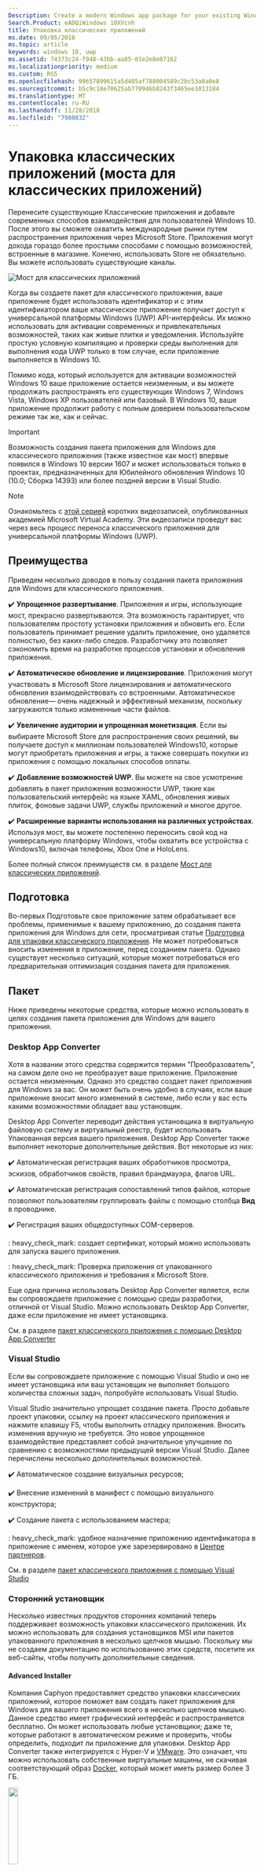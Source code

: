 ```yaml
---
Description: Create a modern Windows app package for your existing Windows Forms, WPF, or Win32 app or game. Add modern experiences for Windows 10 users and simplify deployment and monetization.
Search.Product: eADQiWindows 10XVcnh
title: Упаковка классических приложений
ms.date: 09/05/2018
ms.topic: article
keywords: windows 10, uwp
ms.assetid: 74373c24-f948-43bb-aa85-01e2e8e87162
ms.localizationpriority: medium
ms.custom: RS5
ms.openlocfilehash: 99657899615a5d485af788004589c2bc53a0a0e8
ms.sourcegitcommit: b5c9c18e70625ab770946b8243f3465ee1013184
ms.translationtype: MT
ms.contentlocale: ru-RU
ms.lasthandoff: 11/28/2018
ms.locfileid: "7980832"
---
```

# <a name="package-desktop-applications-desktop-bridge"></a>Упаковка классических приложений (моста для классических приложений)

Перенесите существующие Классические приложения и добавьте современных способов взаимодействия для пользователей Windows 10. После этого вы сможете охватить международные рынки путем распространения приложения через Microsoft Store. Приложения могут дохода гораздо более простыми способами с помощью возможностей, встроенные в магазине. Конечно, использовать Store не обязательно. Вы можете использовать существующие каналы.

![Мост для классических приложений](images/desktop-to-uwp/desktop-bridge-4.png)

Когда вы создаете пакет для классического приложения, ваше приложение будет использовать идентификатор и с этим идентификатором ваше классическое приложение получает доступ к универсальной платформы Windows (UWP) API-интерфейсы. Их можно использовать для активации современных и привлекательных возможностей, таких как живые плитки и уведомления.  Используйте простую условную компиляцию и проверки среды выполнения для выполнения кода UWP только в том случае, если приложение выполняется в Windows 10.

Помимо кода, который используется для активации возможностей Windows 10 ваше приложение остается неизменным, и вы можете продолжать распространять его существующих Windows 7, Windows Vista, Windows XP пользователей или базовый. В Windows 10, ваше приложение продолжит работу с полным доверием пользовательском режиме так же, как и сейчас.

>[!IMPORTANT]
>Возможность создания пакета приложения для Windows для классического приложения (также известное как мост) впервые появился в Windows 10 версии 1607 и может использоваться только в проектах, предназначенных для Юбилейного обновления Windows 10 (10.0; Сборка 14393) или более поздней версии в Visual Studio.

> [!NOTE]
> Ознакомьтесь с <a href="https://mva.microsoft.com/en-US/training-courses/developers-guide-to-the-desktop-bridge-17373?l=oZG0B1WhD_8406218965/">этой серией</a> коротких видеозаписей, опубликованных академией Microsoft Virtual Academy. Эти видеозаписи проведут вас через весь процесс переноса классического приложения для универсальной платформы Windows (UWP).

## <a name="benefits"></a>Преимущества

Приведем несколько доводов в пользу создания пакета приложения для Windows для классического приложения.

:heavy_check_mark: **Упрощенное развертывание**. Приложения и игры, использующие мост, прекрасно развертываются. Эта возможность гарантирует, что пользователям простоту установки приложения и обновить его. Если пользователь принимает решение удалить приложение, оно удаляется полностью, без каких-либо следов. Разработчику это позволяет сэкономить время на разработке процессов установки и обновления приложения.

:heavy_check_mark: **Автоматическое обновление и лицензирование**. Приложения могут участвовать в Microsoft Store лицензирования и автоматического обновления взаимодействовать со встроенными. Автоматическое обновление— очень надежный и эффективный механизм, поскольку загружаются только измененные части файлов.

:heavy_check_mark: **Увеличение аудитории и упрощенная монетизация**. Если вы выбираете Microsoft Store для распространения своих решений, вы получаете доступ к миллионам пользователей Windows10, которые могут приобретать приложения и игры, а также совершать покупки из приложения с помощью локальных способов оплаты.

:heavy_check_mark: **Добавление возможностей UWP**.  Вы можете на свое усмотрение добавлять в пакет приложения возможности UWP, такие как пользовательский интерфейс на языке XAML, обновления живых плиток, фоновые задачи UWP, службы приложений и многое другое.

:heavy_check_mark: **Расширенные варианты использования на различных устройствах**. Используя мост, вы можете постепенно переносить свой код на универсальную платформу Windows, чтобы охватить все устройства с Windows10, включая телефоны, Xbox One и HoloLens.

Более полный список преимуществ см. в разделе [Мост для классических приложений](https://developer.microsoft.com/windows/bridges/desktop).

## <a name="prepare"></a>Подготовка

Во-первых Подготовьте свое приложение затем обрабатывает все проблемы, применимые к вашему приложению, до создания пакета приложения для Windows для сети, просматривая статье [Подготовка для упаковки классического приложения](desktop-to-uwp-prepare.md). Не может потребоваться вносить изменения в приложение, перед созданием пакета. Однако существует несколько ситуаций, которые может потребоваться его предварительная оптимизация создания пакета для приложения.

<a id="convert" />

## <a name="package"></a>Пакет

Ниже приведены некоторые средства, которые можно использовать в целях создания пакета приложения для Windows для вашего приложения.

### <a name="desktop-app-converter"></a>Desktop App Converter

Хотя в названии этого средства содержится термин "Преобразователь", на самом деле оно не преобразует ваше приложение. Приложение остается неизменным. Однако это средство создает пакет приложения для Windows за вас. Он может быть очень удобно в случаях, если ваше приложение вносит много изменений в системе, либо если у вас есть какими возможностями обладает ваш установщик.

Desktop App Converter переводит действия установщика в виртуальную файловую систему и виртуальный реестр, будет использовать Упакованная версия вашего приложения. Desktop App Converter также выполняет некоторые дополнительные действия. Вот некоторые из них:

:heavy_check_mark: Автоматическая регистрация ваших обработчиков просмотра, эскизов, обработчиков свойств, правил брандмауэра, флагов URL.

:heavy_check_mark: Автоматическая регистрация сопоставлений типов файлов, которые позволяют пользователям группировать файлы с помощью столбца **Вид** в проводнике.

:heavy_check_mark: Регистрация ваших общедоступных COM-серверов.

: heavy_check_mark: создает сертификат, который можно использовать для запуска вашего приложения.

: heavy_check_mark: Проверка приложения от упакованного классического приложения и требования к Microsoft Store.

Еще одна причина использовать Desktop App Converter является, если вы сопровождаете приложение с помощью среды разработки, отличной от Visual Studio. Можно использовать Desktop App Converter, даже если приложение не имеет установщика.

См. в разделе [пакет классического приложения с помощью Desktop App Converter](desktop-to-uwp-run-desktop-app-converter.md)

### <a name="visual-studio"></a>Visual Studio

Если вы сопровождаете приложение с помощью Visual Studio и оно не имеет установщика или ваш установщик не выполняет большого количества сложных задач, попробуйте использовать Visual Studio.

Visual Studio значительно упрощает создание пакета. Просто добавьте проект упаковки, ссылку на проект классического приложения и нажмите клавишу F5, чтобы выполнить отладку приложения. Вносить изменения вручную не требуется. Это новое упрощенное взаимодействие представляет собой значительное улучшение по сравнению с возможностями предыдущей версии Visual Studio. Далее перечислены несколько дополнительных возможностей.

:heavy_check_mark: Автоматическое создание визуальных ресурсов;

:heavy_check_mark: Внесение изменений в манифест с помощью визуального конструктора;

:heavy_check_mark: Создание пакета с использованием мастера;

: heavy_check_mark: удобное назначение приложению идентификатора в приложение с именем, которое уже зарезервировано в [Центре партнеров](https://partner.microsoft.com/dashboard).

См. в разделе [пакет классического приложения с помощью Visual Studio](desktop-to-uwp-packaging-dot-net.md)

### <a name="third-party-installer"></a>Сторонний установщик

 Несколько известных продуктов сторонних компаний теперь поддерживает возможность упаковки классического приложения. Их можно использовать для создания установщиков MSI или пакетов упакованного приложения в несколько щелчков мышью. Поскольку мы не создаем документацию по использованию этих средств, посетите их веб-сайты, чтобы получить дополнительные сведения.

#### <a name="advanced-installer"></a>Advanced Installer

Компания Caphyon предоставляет средство упаковки классических приложений, которое поможет вам создать пакет приложения для Windows для вашего приложения всего в несколько щелчков мышью. Данное средство имеет графический интерфейс и распространяется бесплатно. Он может использовать любые установщики; даже те, которые работают в автоматическом режиме и проверить, чтобы определить, подходит ли приложение для упаковки.
Desktop App Converter также интегрируется с Hyper-V и [VMware](http://www.vmware.com/). Это означает, что можно использовать собственные виртуальные машины, не скачивая соответствующий образ [Docker](https://docs.docker.com/), который может иметь размер более 3 ГБ.

<img width="20%" src="images/desktop-to-uwp/Advanced_Installer_Vertical.png">

Вы можете использовать [Advanced Installer](http://www.advancedinstaller.com/) для создания MSI и [пакетов приложений для Windows](http://www.advancedinstaller.com/uwp-app-package.html) из существующих проектов. Advanced Installer также можно использовать для импорта пакетов приложений для Windows, которые созданы с помощью Desktop App Converter (Microsoft). После импорта их можно обслуживать с помощью визуальных средств, разработанных специально для приложений UWP.

Advanced Installer также предоставляет расширение для Visual Studio 2017 и 2015, которое можно использовать для [сборки и отладки приложений, перенесенных с помощью моста для классических приложений](http://www.advancedinstaller.com/debug-desktop-bridge-apps.html).

Краткий обзор см. в этом [видео](https://www.youtube.com/watch?v=cmLKgn04Vfg&feature=youtu.be).

> [!TIP]
> Ознакомьтесь с недавно выпущенным выпуском [Advanced Installer Express Edition](https://www.advancedinstaller.com/express-edition.html).

#### <a name="cloudhouse-compatibility-containers"></a>Контейнеры совместимости Cloudhouse

Для корпоративных клиентов, имеющих линейку бизнес-приложений, не совместимых с Windows 10 и Windows 10 S, контейнеры совместимости Cloudhouse обеспечивают возможность работы приложений для Windows XP и Windows 7 в Windows 10, а также позволяют преобразовать их для работы на универсальной платформе Windows (UWP) для доставки через Microsoft Store для бизнеса или Microsoft InTune без изменения исходного кода. Зарегистрируйтесь для получения [бесплатной пробной версии](http://www.cloudhouse.com/free-trial).

<img width="20%" src="images/desktop-to-uwp/cloudhouse-container-logo.png">

Cloudhouse предоставляет автоматический упаковщик для упаковки бизнес-приложений в [контейнеры совместимости](https://docs.cloudhouse.com/37613-overview/266723-compatibility-containers-for-applications) в той операционной системе, в которой они работают сейчас (например, Windows XP), и [готовят их для преобразования](https://docs.cloudhouse.com/37613-overview/266725-compatibility-containers-for-desktop-bridge?from_search=17883905) в UWP. Затем контейнер преобразовывается в новый формат пакета приложения для Windows путем интеграции со средством Desktop App Converter корпорации Microsoft.

Средство автоматической упаковки использует анализ во время выполнения и установку/захват, чтобы создать контейнер для приложения, включающий файлы приложения и реестра, среды выполнения, зависимости, а также механизм совместимости и перенаправления, который позволяет приложению работать в Windows 10. Контейнер обеспечивает изоляцию приложения и его сред выполнения, так что они не влияют и не конфликтуют с другими приложениями, работающими на устройстве пользователя.

Дополнительные сведения о способах доставки бизнес-приложений через Microsoft Store для бизнеса можно найти в нашем [Блоге по выпуску](http://www.cloudhouse.com/resources/release-solution-to-get-any-line-of-business-app-to-uwp).

#### <a name="firegiant"></a>FireGiant

[Расширение FireGiant Appx](https://www.firegiant.com/products/wix-expansion-pack/appx) позволяет создавать пакеты приложений для Windows и MSI-пакеты одновременно из того же исходного кода WiX. Каждый раз при построении вы можете выбрать Windows 10 с помощью пакета приложения для Windows и более ранних версиях Windows с помощью MSI.

<img width="20%" src="images/desktop-to-uwp/FG3rdPartyLogo.png">

Расширение FireGiant Appx использует статический анализ и интеллектуальную эмуляцию ваших проектов WiX для создания пакетов приложений для Windows без избыточных требований по дисковому пространству и среде выполнения, характерных для контейнеров и виртуальных машин.

Поскольку расширение FireGiant Appx не преобразует ваш установщик путем его выполнения, вы можете сохранить свой установщик WiX без необходимости постоянно преобразовывать его в пакеты приложений для Windows. Все ваши пользователи с различными версиями Windows получают последние нововведения в приложении, и вам не нужно беспокоиться о том, что MSI и пакеты приложений для Windows будут отличаться.

Посмотрите это [видео](https://www.youtube.com/watch?v=AFBpdBiAYQE) и увидеть, как с помощью нескольких строк кода FireGiant РОБ Rob Mensching создает Appx (пакет приложения для Windows) популярного популярных открытым исходным кодом 7-Zip и затем как он позволяет улучшить приложение для Windows и пакеты MSI путем изменения в том же исходном коде WiX.

#### <a name="installaware"></a>InstallAware

Install**Aware** имеет [репутацию](https://www.installaware.com/press-room.htm) быстрого принятия инноваций корпорации Microsoft и обеспечивает создание [пакетов приложений для Windows (мост для классических приложений)](https://www.installaware.com/appx-builder.htm), App-V (виртуализацию приложений), MSI (Windows Installer) и пакетов EXE (Native Code) из единого источника.

<img width="20%" src="images/desktop-to-uwp/installaware.png">

Install**Aware** предоставляет бесплатные расширения Install**Aware** для версий Visual Studio 2012-2017. Их можно использовать для создания пакетов приложений для Windows одним щелчком мыши непосредственно из [панели инструментов Visual Studio](https://www.installaware.com/visual-studio-installer-2015.htm).

Также можно импортировать любую конфигурацию, даже если у вас нет исходного кода этой конфигурации, с помощью средства Package**Aware** (захват конфигурации без сохранения снимков) или Мастера импорта базы данных (для всех MSI-установщиков и модулей слияния MSM). Для поддержания базы импортированных данных и ее улучшения либо в графическом виде, либо с помощью скриптов можно использовать [средства с графическим интерфейсом](https://www.installaware.com/scripting-two-way-integrated-ide.htm).

[Дополнительные параметры создания APPX](https://www.installaware.com/mhtml5/desktop/appx.htm) помогают вам нацеливать отправки в Microsoft Store и создавать двоичные файлы пакета приложения для Windows для распространения неопубликованных приложений среди конечных пользователей. Вы даже можете создать пакеты установщика **WSA**(серверные приложения для Windows), предназначенные для развертываний на **серверах Nano** из одного источника при полной поддержке [автоматизации командной строки](https://www.installaware.com/scripting-automation-interface.htm), в дополнение к графическому интерфейсу пользователя.

Компания Install**Aware** также [открыла исходный код](https://www.installaware.com/gnu.asp) **библиотеки построителя APPX** вместе с примером приложения командной строки на условиях лицензии GNU Affero GPL. Они предназначены для использования на платформах с открытым исходным кодом, таких как WiX.

#### <a name="installshield"></a>InstallShield

InstallShield предоставляет единое решение для разработки установщиков MSI и EXE, создания пакетов для универсальной платформы Windows (UWP) и приложений для Windows Server (WSA), а также виртуализации приложений с минимальным объемом сценариев, кода и переработки.

<img width="20%" src="images/desktop-to-uwp/InstallShield-logo.jpg">

Сканирование проекта InstallShield позволяет вам сэкономить многие часы работы путем автоматического выявления потенциальных проблем совместимости вашего приложения и пакетов UWP и WSA.

Подготовка для Microsoft Store и упрощение процесса установки программного обеспечения в Windows 10 путем создания пакетов приложений UWP из существующих проектов InstallShield. Одновременная сборка установщика Windows и пакетов приложений UWP для поддержки всех сценариев развертывания, требуемых вашим клиентам. Поддержка развертываний Nano Server и Windows Server 2016 путем сборки пакетов WSA из существующих проектов InstallShield.

Разработка установки по модулям для облегчения развертывания и обслуживания и дальнейшее объединение компонентов и зависимостей во время сборки в один пакет приложения UWP для Microsoft Store. Для прямого распространения без использования Store можно сгруппировать пакеты приложений UWP и другие зависимости с использованием установщика Suite/Advanced UI.

Подробные сведения см. в этой [электронной книге](https://na01.safelinks.protection.outlook.com/?url=https%3A%2F%2Fresources.flexerasoftware.com%2Fweb%2Fpdf%2FeBook-IS-Your-Fast-Track-to-Profit.pdf&data=02%7C01%7Cnormesta%40microsoft.com%7C86b9a00bc8e345c2ac6208d4ba464802%7C72f988bf86f141af91ab2d7cd011db47%7C1%7C1%7C636338258409706554&sdata=IAYNp9nFc8B5ayxwrs%2FQTWowUmOda6p%2Fn%2BjdHea257M%3D&reserved=0).

#### <a name="pace-suite"></a>PACE Suite

[PACE Suite](https://pacesuite.com/) — это средство упаковки приложений, которое позволяет преобразовывать классические приложения в приложения для универсальной платформы Windows.

<img width="20%" src="images/desktop-to-uwp/PACE.png">

Благодаря PACE Suite не нужно готовить специальные среды упаковки или устанавливать дополнительные компоненты пакета Windows SDK. PACE Suite может независимо создавать пакеты приложений для Windows в стандартной среде упаковки в Windows 10 или Windows Server 2016. Ознакомьтесь с этим [иллюстрированным примером](https://pacesuite.com/convert-exe-to-appx/) чтобы узнать, какой подход используется в PACE Suite для перепаковки установщика в пакет приложения для Windows.

Помимо создания пакетов приложений для Windows PACE Suite можно использовать для создания пакетов установщика Windows (MSI), исправлений (MSP), преобразований (MST) и пакетов App-V. Когда речь идет о создании MSI, PACE Suite помогает управлять обновлениями, параметрами разрешений, настраиваемыми действиями, сценариями и т д. Приложения также можно публиковать напрямую в System Center Configuration Manager.

Все возможности упаковки приложений можно просмотреть в разделе [Возможности PACE Suite](https://pacesuite.com/features/).

#### <a name="rad-studio"></a>RAD Studio

См. [RAD Studio от Embarcadero](https://www.embarcadero.com/products/rad-studio/windows-10-store-desktop-bridge)

#### <a name="raypack-studio"></a>RayPack Studio

Решение для упаковки Raynet, [RayPack Studio](https://raynet.de/Raynet-Products/RayPackStudio)поддерживает создание пакетов для классических приложений как один из нескольких возможных результатов эффективный и легко настроить преобразования и распаковки framework.

<img width="20%" src="images/desktop-to-uwp/RaynetLogo_v3.png">

Существующие виртуальные среды (VMware Workstation, Hyper-V) могут быть использованы для выполнения автоматического/группового преобразования без длительной настройки среды. Компонент студии ([RayQC Advanced](https://raynet.de/Raynet-Products/RayQCad)) выполняет предварительные проверки и тесты на совместимость, чтобы подтвердить пригодность программного обеспечения для преобразования. Кроме того, пользователи теперь могут выполнять полные проверки на совместимость и наличие конфликтов для различных выпусков Windows 10, включая юбилейное обновление и обновление Creators.

Помимо программных пакетов в формате APPX/UWP для Windows 10, RayPack Studio также позволяет создавать классические пакеты установщика Windows (MSI), исправления (MSP), преобразования (MST) и пакеты App-V. Кроме того, данное решение включает набор программных продуктов и компонентов для упаковки профессионального программного обеспечения предприятий. RayPack Studio позволяет выполнять не только упаковку и виртуализацию программного обеспечения, но и все связанные с упаковкой задачи: проверку приложений и пакетов на совместимость и наличие конфликтов ([RayQC Advanced](https://raynet.de/Raynet-Products/RayQCad)), оценку программного обеспечения ([RayEval](https://raynet.de/Raynet-Products/RayEval)), контроль качества ([RayQC](https://raynet.de/Raynet-Products/RayQC)).

С помощью системы корпоративных рабочих процессов [RayFlow](https://raynet.de/Raynet-Products/RayFlow) от Raynet пользователи могут эффективно работать с программным обеспечением на каждом этапе жизненного цикла корпоративного приложения, включая заказ пакетов, оценку, анализ, упаковку, контроль качества, тесты на приемлемость для пользователя и разработку. Все пакеты и форматы можно хранить и развертывать непосредственно в SCCM или с помощью других решений. Прохождение приложением всего жизненного цикла отслеживается и контролируется через систему RayFlow. Можно также интегрировать любые системы заказов, например ServiceNow. Используя свои инструменты для поставщиков услуг, Raynet создает фабрики по упаковке программного обеспечения по всему миру.

Убедитесь во всем сами, получив [лицензию на бесплатную пробную версию](https://raynet.de/contact?init=license) RayPack Studio и RayFlow от Raynet. Подробнее см. на сайте [www.raynet.de](https://raynet.de/home).

**Дополнительные ссылки**:

* Raynet: [https://raynet.de/home](https://raynet.de/home)
* RayPack Studio: [https://raynet.de/Raynet-Products/RayPackStudio](https://raynet.de/Raynet-Products/RayPackStudio)
* RayFlow: [https://raynet.de/Raynet-Products/RayFlow](https://raynet.de/Raynet-Products/RayFlow)
* RayEval: [https://raynet.de/Raynet-Products/RayEval](https://raynet.de/Raynet-Products/RayEval)
* RayQC: [https://raynet.de/Raynet-Products/RayQC](https://raynet.de/Raynet-Products/RayQC)
* RayQC Advanced: [https://raynet.de/Raynet-Products/RayQCad](https://raynet.de/Raynet-Products/RayQCad)
* Лицензия на бесплатную пробную версию: [https://raynet.de/contact?init=license](https://raynet.de/contact?init=license)

### <a name="manual-packaging"></a>Упаковка вручную

Помимо прочего вы можете преобразовать приложение без использования этих средств. Если вы предпочитаете детальный контроль над преобразованием, можно создать файл манифеста и затем запустить средство **MakeAppx.exe**, чтобы создать пакет приложения для Windows.

См. в разделе, [вручную упаковки классического приложения](desktop-to-uwp-manual-conversion.md).

## <a name="integrate"></a>Интеграция

Если ваше приложение должно интегрироваться с системой (например: установить правил брандмауэра), опишите эти требования в манифесте пакета приложения и все остальное система сделает. Для большинства этих задач вам вообще не придется писать код. С помощью небольшого объема XML в манифесте можно выполнить действия, как запуск процесса при входе пользователя в систему, интеграция приложения в проводник и добавление вашего приложения список целевых объектов печати, которые отображаются в других приложениях.

См. в разделе [Интеграция упакованного классического приложения с Windows 10](desktop-to-uwp-extensions.md).

## <a name="enhance"></a>Улучшение приложения

После упаковки приложения вы можете улучшить его с помощью таких функций, как живые плитки и push-уведомления. Некоторые из этих возможностей могут значительно повысить уровень вовлечения вашего приложения, и они стоят немного времени для добавления. Для некоторых возможностей требуется добавить небольшой код.

См. [Улучшение классического приложения для Windows 10](desktop-to-uwp-enhance.md).

## <a name="extend"></a>Расширение

Некоторые возможности Windows 10, такие как страницы с подходящим для сенсорного ввода интерфейсом, должны выполняться внутри современного контейнера приложения. Как правило, сначала необходимо определить, можно ли добавить ваше взаимодействие путем [усовершенствования](desktop-to-uwp-enhance.md) существующего классического приложения с помощью API-интерфейсов UWP. При наличии использовать компонент UWP для достижения результата, можно добавить в решение проект UWP и использования службы приложений для обмена данными между классического приложения и компонентом UWP.

См. [Расширение классических приложений с помощью современных компонентов UWP](desktop-to-uwp-extend.md)

## <a name="migrate"></a>Перенос

Несмотря на отсутствие инструмента для преобразования классического приложения в приложение UWP, можно многократно использовать существующий код, чтобы сократить расходы на разработку такого приложения. Это можно сделать путем перемещения максимального объема бизнес-логики в библиотеки .NET Standard 2.0.

.NET Standard 2.0 включает значительное увеличение числа API-интерфейсов .NET, а также оболочку совместимости для избранных пакетов NuGet и сторонних библиотек.

Перенесите код в библиотеки .NET Standard, а затем создайте приложение универсальной платформы Windows (UWP) для поддержки всех устройств с Windows 10.

См. [Совместное использование кода в классическом приложении и приложении UWP](desktop-to-uwp-migrate.md)


## <a name="test"></a>Тестирование

Чтобы протестировать приложение в реалистичной среде как подготовки к распространению, лучше всего подписать приложение и затем установить его. См. [Тестирование приложения](https://docs.microsoft.com/en-us/windows/uwp/porting/desktop-to-uwp-debug#test-your-app).

>[!IMPORTANT]
> Если вы планируете опубликовать приложение в Microsoft Store, убедитесь, что приложение правильно работает на устройствах под управлением Windows 10 в S-режиме. Это требование магазина. См. [Тестирование приложения для Windows 10 в S-режиме](desktop-to-uwp-test-windows-s.md).

## <a name="validate"></a>Проверка

Чтобы максимально повысить шансы вашего приложения публикацию в Microsoft Store или получение статуса [Сертифицировано для Windows](http://go.microsoft.com/fwlink/p/?LinkID=309666), проверьте и протестируйте приложение локально, прежде чем отправлять его на сертификацию.

Если для упаковки приложения используется DAC, вы можете использовать новые ``-Verify`` флаг, чтобы проверить ваш пакет на соответствие упакованного классического приложения и требования магазина. См. раздел [Упаковка, подписание и подготовка приложения для отправки в Store](desktop-to-uwp-run-desktop-app-converter.md#optional-parameters).

Если вы используете Visual Studio, можно проверить приложение в мастере **Создания пакетов приложений** . См. раздел [Создания файла пакета отправки приложения](../packaging/packaging-uwp-apps.md#create-an-app-package-upload-file).

Чтобы запустить средство вручную, см. раздел [Комплект сертификации приложений для Windows](../debug-test-perf/windows-app-certification-kit.md).

Чтобы ознакомиться со списком тестов, используемых в комплекте сертификации приложений для Windows для проверки вашего приложения, см. раздел [Тесты для приложения, перенесенного из классического приложения для Windows](../debug-test-perf/windows-desktop-bridge-app-tests.md).

## <a name="distribute"></a>Распространение

Вы можете распространять приложения за счет его публикации в Microsoft Store или загружая его на другие системы.

См. в разделе [Распространение упакованного классического приложения](desktop-to-uwp-distribute.md).

## <a name="support-and-feedback"></a>Поддержка и отзывы

**Поиск ответов на вопросы**

Есть вопросы? Задайте их на Stack Overflow. Наша команда следит за этими [тегами](http://stackoverflow.com/questions/tagged/project-centennial+or+desktop-bridge). Вы также можете задать нам вопросы [здесь](https://social.msdn.microsoft.com/Forums/en-US/home?filter=alltypes&sort=relevancedesc&searchTerm=%5BDesktop%20Converter%5D).

**Оставьте отзыв или предложите новые возможности для реализации**

См. раздел [UserVoice](https://wpdev.uservoice.com/forums/110705-universal-windows-platform/category/161895-desktop-bridge-centennial)

## <a name="in-this-section"></a>В этом разделе

| Статья | Описание |
|-------|-------------|
| [Подготовка приложения к упаковке](desktop-to-uwp-prepare.md) | Содержит перечень элементов, которые требуется просмотреть перед упаковкой классического приложения. |
| [Упаковка приложения с помощью Desktop App Converter](desktop-to-uwp-run-desktop-app-converter.md) | Порядок запуска Desktop App Converter. |
| [Упаковки классического приложения вручную](desktop-to-uwp-manual-conversion.md) | Создание пакета приложения и манифеста для него вручную. |
| [Упаковки классического приложения с помощью Visual Studio](desktop-to-uwp-packaging-dot-net.md)| Показано, как для упаковки классического приложения с помощью Visual Studio. |
| [Интеграция приложения для настольных компьютеров с Windows 10](desktop-to-uwp-extensions.md) | Интеграция приложения с Windows 10 с помощью описания задач в файле манифеста проекта упаковки. |
| [Улучшение классического приложения для Windows 10](desktop-to-uwp-enhance.md)| Используйте API-интерфейсы UWP для добавления современных видов взаимодействия, активирующихся для пользователей Windows 10. |
| [API UWP, доступные для упакованного классического приложения](desktop-to-uwp-supported-api.md) | Узнайте, какие API-интерфейсы UWP доступны для упакованного классического приложения для использования. |
| [Расширение классических приложений с помощью современных компонентов UWP](desktop-to-uwp-extend.md)| Добавьте улучшенные взаимодействия, которые должны выполняться внутри контейнера приложения UWP. Подключите классического приложения к процессу UWP с помощью службы приложений.|
| [Запуск, отладка и тестирование упакованного классического приложения](desktop-to-uwp-debug.md) | Возможные варианты отладки упакованного приложения. |
| [Распространение упакованного классического приложения ](desktop-to-uwp-distribute.md) | См. в разделе, возможные варианты распространения преобразованного приложения для пользователей.  |
| [Известных Issues(desktop-to-uwp-known-issues.md) | Перечень известных проблем, связанных с упаковки классических приложений. |
